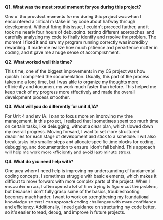 **Q1. What was the most proud moment for you during this project?**

One of the proudest moments for me during this project was when I encountered a critical mistake in my code about halfway through development. Without fixing this issue, I couldn't proceed further, and it took me nearly four hours of debugging, testing different approaches, and carefully analyzing my code to finally identify and resolve the problem. The moment I fixed it and saw my program running correctly was incredibly rewarding. It made me realize how much patience and persistence matter in coding, and it gave me a huge sense of accomplishment.

**Q2. What worked well this time?**

This time, one of the biggest improvements in my CS project was how quickly I completed the documentation. Usually, this part of the process takes me a long time, but I was able to organize my thoughts more efficiently and document my work much faster than before. This helped me keep track of my progress more effectively and made the overall development process smoother.

**Q3. What will you do differently for unit 4/IA?**

For Unit 4 and my IA, I plan to focus more on improving my time management. In this project, I realized that I sometimes spent too much time on certain tasks, like debugging, without a clear plan, which slowed down my overall progress. Moving forward, I want to set more structured deadlines for each stage of development and stick to a schedule. I will also break tasks into smaller steps and allocate specific time blocks for coding, debugging, and documentation to ensure I don’t fall behind. This approach will help me work more efficiently and avoid last-minute stress.

**Q4. What do you need help with?**

One area where I need help is improving my understanding of fundamental coding concepts. I sometimes struggle with basic elements, which makes it difficult to move forward with more complex parts of the project. When I encounter errors, I often spend a lot of time trying to figure out the problem, but because I don’t fully grasp some of the basics, troubleshooting becomes much harder. I want to work on strengthening my foundational knowledge so that I can approach coding challenges with more confidence and efficiency. Additionally, I need guidance on structuring my code better, so it's easier to read, debug, and improve in future projects.
